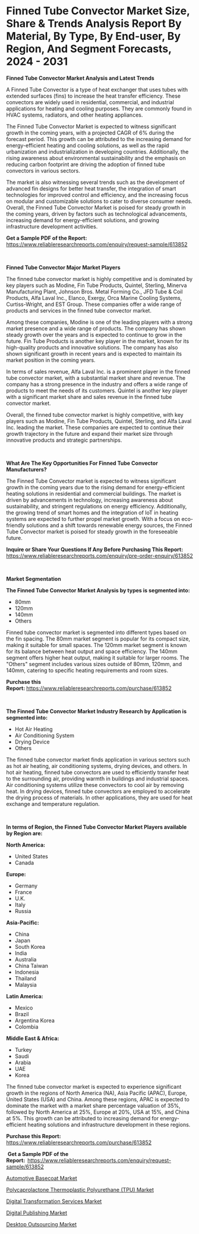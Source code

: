 <p><h1>Finned Tube Convector Market Size, Share & Trends Analysis Report By Material, By Type, By End-user, By Region, And Segment Forecasts, 2024 - 2031</h1></p><p><strong>Finned Tube Convector Market Analysis and Latest Trends</strong></p>
<p><p>A Finned Tube Convector is a type of heat exchanger that uses tubes with extended surfaces (fins) to increase the heat transfer efficiency. These convectors are widely used in residential, commercial, and industrial applications for heating and cooling purposes. They are commonly found in HVAC systems, radiators, and other heating appliances.</p><p>The Finned Tube Convector Market is expected to witness significant growth in the coming years, with a projected CAGR of 6% during the forecast period. This growth can be attributed to the increasing demand for energy-efficient heating and cooling solutions, as well as the rapid urbanization and industrialization in developing countries. Additionally, the rising awareness about environmental sustainability and the emphasis on reducing carbon footprint are driving the adoption of finned tube convectors in various sectors.</p><p>The market is also witnessing several trends such as the development of advanced fin designs for better heat transfer, the integration of smart technologies for improved control and efficiency, and the increasing focus on modular and customizable solutions to cater to diverse consumer needs. Overall, the Finned Tube Convector Market is poised for steady growth in the coming years, driven by factors such as technological advancements, increasing demand for energy-efficient solutions, and growing infrastructure development activities.</p></p>
<p><strong>Get a Sample PDF of the Report:&nbsp;</strong> <a href="https://www.reliableresearchreports.com/enquiry/request-sample/613852">https://www.reliableresearchreports.com/enquiry/request-sample/613852</a></p>
<p>&nbsp;</p>
<p><strong>Finned Tube Convector Major Market Players</strong></p>
<p><p>The finned tube convector market is highly competitive and is dominated by key players such as Modine, Fin Tube Products, Quintel, Sterling, Minerva Manufacturing Plant, Johnson Bros. Metal Forming Co., JFD Tube & Coil Products, Alfa Laval Inc., Elanco, Exergy, Orca Marine Cooling Systems, Curtiss-Wright, and EST Group. These companies offer a wide range of products and services in the finned tube convector market.</p><p>Among these companies, Modine is one of the leading players with a strong market presence and a wide range of products. The company has shown steady growth over the years and is expected to continue to grow in the future. Fin Tube Products is another key player in the market, known for its high-quality products and innovative solutions. The company has also shown significant growth in recent years and is expected to maintain its market position in the coming years.</p><p>In terms of sales revenue, Alfa Laval Inc. is a prominent player in the finned tube convector market, with a substantial market share and revenue. The company has a strong presence in the industry and offers a wide range of products to meet the needs of its customers. Quintel is another key player with a significant market share and sales revenue in the finned tube convector market.</p><p>Overall, the finned tube convector market is highly competitive, with key players such as Modine, Fin Tube Products, Quintel, Sterling, and Alfa Laval Inc. leading the market. These companies are expected to continue their growth trajectory in the future and expand their market size through innovative products and strategic partnerships.</p></p>
<p>&nbsp;</p>
<p><strong>What Are The Key Opportunities For Finned Tube Convector Manufacturers?</strong></p>
<p><p>The Finned Tube Convector market is expected to witness significant growth in the coming years due to the rising demand for energy-efficient heating solutions in residential and commercial buildings. The market is driven by advancements in technology, increasing awareness about sustainability, and stringent regulations on energy efficiency. Additionally, the growing trend of smart homes and the integration of IoT in heating systems are expected to further propel market growth. With a focus on eco-friendly solutions and a shift towards renewable energy sources, the Finned Tube Convector market is poised for steady growth in the foreseeable future.</p></p>
<p><strong>Inquire or Share Your Questions If Any Before Purchasing This Report:</strong> <a href="https://www.reliableresearchreports.com/enquiry/pre-order-enquiry/613852">https://www.reliableresearchreports.com/enquiry/pre-order-enquiry/613852</a></p>
<p>&nbsp;</p>
<p><strong>Market Segmentation</strong></p>
<p><strong>The Finned Tube Convector Market Analysis by types is segmented into:</strong></p>
<p><ul><li>80mm</li><li>120mm</li><li>140mm</li><li>Others</li></ul></p>
<p><p>Finned tube convector market is segmented into different types based on the fin spacing. The 80mm market segment is popular for its compact size, making it suitable for small spaces. The 120mm market segment is known for its balance between heat output and space efficiency. The 140mm segment offers higher heat output, making it suitable for larger rooms. The "Others" segment includes various sizes outside of 80mm, 120mm, and 140mm, catering to specific heating requirements and room sizes.</p></p>
<p><strong>Purchase this Report:&nbsp;</strong><a href="https://www.reliableresearchreports.com/purchase/613852">https://www.reliableresearchreports.com/purchase/613852</a></p>
<p>&nbsp;</p>
<p><strong>The Finned Tube Convector Market Industry Research by Application is segmented into:</strong></p>
<p><ul><li>Hot Air Heating</li><li>Air Conditioning System</li><li>Drying Device</li><li>Others</li></ul></p>
<p><p>The finned tube convector market finds application in various sectors such as hot air heating, air conditioning systems, drying devices, and others. In hot air heating, finned tube convectors are used to efficiently transfer heat to the surrounding air, providing warmth in buildings and industrial spaces. Air conditioning systems utilize these convectors to cool air by removing heat. In drying devices, finned tube convectors are employed to accelerate the drying process of materials. In other applications, they are used for heat exchange and temperature regulation.</p></p>
<p>&nbsp;</p>
<p><strong>In terms of Region, the Finned Tube Convector Market Players available by Region are:</strong></p>
<p>
    <p> <strong> North America: </strong>
        <ul>
            <li>United States</li>
            <li>Canada</li>
        </ul>
        </p> 
    <p> <strong> Europe: </strong>
        <ul>
            <li>Germany</li>
            <li>France</li>
            <li>U.K.</li>
            <li>Italy</li>
            <li>Russia</li>
        </ul>
        </p> 
    <p> <strong> Asia-Pacific: </strong>
        <ul>
            <li>China</li>
            <li>Japan</li>
            <li>South Korea</li>
            <li>India</li>
            <li>Australia</li>
            <li>China Taiwan</li>
            <li>Indonesia</li>
            <li>Thailand</li>
            <li>Malaysia</li>
        </ul>
        </p> 
    <p> <strong> Latin America: </strong>
        <ul>
            <li>Mexico</li>
            <li>Brazil</li>
            <li>Argentina Korea</li>
            <li>Colombia</li>
        </ul>
        </p> 
    <p> <strong> Middle East & Africa: </strong>
        <ul>
            <li>Turkey</li>
            <li>Saudi</li>
            <li>Arabia</li>
            <li>UAE</li>
            <li>Korea</li>
        </ul>
    </p>
    </p>
<p><p>The finned tube convector market is expected to experience significant growth in the regions of North America (NA), Asia Pacific (APAC), Europe, United States (USA) and China. Among these regions, APAC is expected to dominate the market with a market share percentage valuation of 35%, followed by North America at 25%, Europe at 20%, USA at 15%, and China at 5%. This growth can be attributed to increasing demand for energy-efficient heating solutions and infrastructure development in these regions.</p></p>
<p><strong>Purchase this Report: </strong><a href="https://www.reliableresearchreports.com/purchase/613852">https://www.reliableresearchreports.com/purchase/613852</a></p>
<p>&nbsp;<strong>Get a Sample PDF of the Report:&nbsp;&nbsp;</strong><a href="https://www.reliableresearchreports.com/enquiry/request-sample/613852">https://www.reliableresearchreports.com/enquiry/request-sample/613852</a></p>
<p><strong></strong></p>
<p><p><a href="https://github.com/vimar16th/Market-Research-Report-List-3/blob/main/automotive-basecoat-market.md">Automotive Basecoat Market</a></p><p><a href="https://github.com/luckyshygirl/Market-Research-Report-List-3/blob/main/polycaprolactone-thermoplastic-polyurethane-tpu-market.md">Polycaprolactone Thermoplastic Polyurethane (TPU) Market</a></p><p><a href="https://medium.com/@irwingibson727/analyzing-digital-transformation-services-market-global-industry-perspective-and-forecast-2024-to-ced8bd688dd7">Digital Transformation Services Market</a></p><p><a href="https://medium.com/@irwingibson727/digital-publishing-market-analysis-and-sze-forecasted-for-period-from-2024-to-2031-dd0a83a9c2e1">Digital Publishing Market</a></p><p><a href="https://medium.com/@entelabrahimi1961/decoding-desktop-outsourcing-market-metrics-market-share-trends-and-growth-patterns-5bc18c2fef32">Desktop Outsourcing Market</a></p></p>